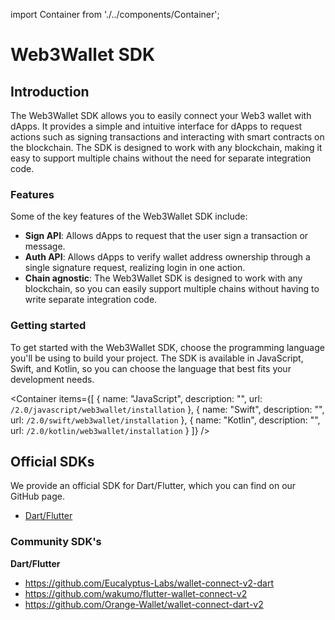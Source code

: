 import Container from './../components/Container';

# Web3Wallet SDK
## Introduction

The Web3Wallet SDK allows you to easily connect your Web3 wallet with dApps. It provides a simple and intuitive interface for dApps to request actions such as signing transactions and interacting with smart contracts on the blockchain. The SDK is designed to work with any blockchain, making it easy to support multiple chains without the need for separate integration code.

### Features

Some of the key features of the Web3Wallet SDK include:

- **Sign API**: Allows dApps to request that the user sign a transaction or message.
- **Auth API**: Allows dApps to verify wallet address ownership through a single signature request, realizing login in one action.
- **Chain agnostic**: The Web3Wallet SDK is designed to work with any blockchain, so you can easily support multiple chains without having to write separate integration code.

### Getting started

To get started with the Web3Wallet SDK, choose the programming language you'll be using to build your project. The SDK is available in JavaScript, Swift, and Kotlin, so you can choose the language that best fits your development needs.

<Container
items={[
{
name: "JavaScript",
description: "",
url: `/2.0/javascript/web3wallet/installation`
},
{
name: "Swift",
description: "",
url: `/2.0/swift/web3wallet/installation`
},
{
name: "Kotlin",
description: "",
url: `/2.0/kotlin/web3wallet/installation`
}
]}
/>

## Official SDKs

We provide an official SDK for Dart/Flutter, which you can find on our GitHub page.

- [Dart/Flutter](https://github.com/WalletConnect/WalletConnectDartV2)

### Community SDK's

**Dart/Flutter**

- https://github.com/Eucalyptus-Labs/wallet-connect-v2-dart
- https://github.com/wakumo/flutter-wallet-connect-v2
- https://github.com/Orange-Wallet/wallet-connect-dart-v2
